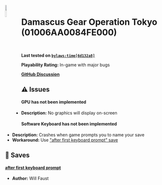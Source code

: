 <img align="left" height="10%" width="10%" src="https://img-eshop.cdn.nintendo.net/i/37eab904acbc030394ebf0f5e0856c83c6870fc077c71b0e253321be8a92a511.jpg"/>

# Damascus Gear Operation Tokyo (01006AA0084FE000)
<br>

**Last tested on [`bylaws:time[6d132a8]`](https://github.com/bylaws/skyline/commit/6d132a8)**

**Playability Rating:** In-game with major bugs

[**GitHub Discussion**](https://github.com/willfaust/title-meta/discussions/3)
## :warning: Issues
#### GPU has not been implemented
* **Description:** No graphics will display on-screen
#### Software Keyboard has not been implemented
* **Description:** Crashes when game prompts you to name your save
* **Workaround:** Use ["after first keyboard prompt" save](#after-first-keyboard-prompt)
## :floppy_disk: Saves
#### [after first keyboard prompt](save/after-first-keyboard-prompt.zip)
* **Author:** Will Faust